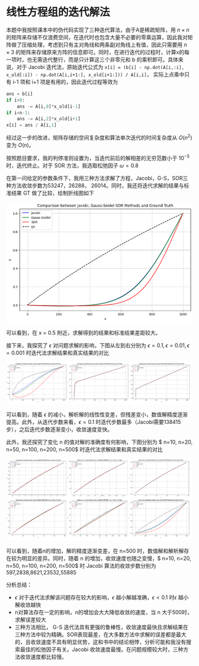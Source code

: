 # 线性方程组的迭代解法

本题中我按照课本中的伪代码实现了三种迭代算法，由于A是稀疏矩阵，用 $n\times n$ 的矩阵来存储不仅浪费空间，在迭代时也包含大量不必要的零乘运算，因此我对矩阵做了压缩处理，考虑到只有主对角线和两条副对角线上有值，因此只需要用 $n\times 3$  的矩阵来存储原来方阵的信息即可。同时，在进行迭代的过程时，计算x的每一项时，也无需迭代整行，而是只计算这三个非零元和 b 的乘积即可。具体来说，对于 Jacobi 迭代法，原始迭代公式为 `x[i] = (b[i] - np.dot(A[i,:i], x_old[:i]) - np.dot(A[i,i+1:], x_old[i+1:])) / A[i,i]`， 实际上点乘中只有 i-1 项和 i+1 项是有用的，因此迭代过程等效为 

```python
ans = b[i]
if i>0:
    ans -= A[i,0]*x_old[i-1]
if i<n-1:
    ans -= A[i,2]*x_old[i+1]
x[i] = ans / A[i,1]
```

经过这一步的改进，矩阵存储的空间复杂度和算法单次迭代的时间复杂度从 $O(n^2)$ 变为 $O(n)$。

按照题目要求，我的判停准则设置为，当迭代前后的解相差的无穷范数小于 $10^{-5}$ 时，迭代终止。对于 SOR 方法，我选取松弛因子 $\omega = 0.8$

在第一问给定的参数条件下，我用三种方法求解了方程，Jacobi，G-S，SOR三种方法收敛步数为53247，26288， 26014。同时，我还将迭代求解的结果与标准结果 GT 做了比较，绘制折线图如下

![image-20240531225725433](./lab4.assets/image-20240531225725433.png)

可以看到，在 x = 0.5 附近，求解得到的结果和标准结果差距较大。

接下来，我探究了 $\epsilon$ 对问题求解的影响，下图从左到右分别为 $\epsilon=0.1, \epsilon=0.01, \epsilon=0.001$ 时迭代法求解结果和真实结果的对比

![image-20240531230707153](./lab4.assets/image-20240531230707153.png)

可以看到，随着 $\epsilon$ 的减小，解析解的线性性变差，但残差变小，数值解精度逐渐提高。此外，从迭代步数来看，$\epsilon=0.1$ 时迭代步数最多（Jacobi需要138415步），之后迭代步数逐渐变小，收敛速度变快。



此外，我还探究了变化 n 的值对解的准确度有何影响，下图分别为   $ n=10, n=20, n=50, n=100, n=200, n=500$ 时迭代法求解结果和真实结果的对比



![image-20240531230912634](./lab4.assets/image-20240531230912634.png)

可以看到，随着n的增加，解的精度逐渐变差，在 n=500 时，数值解和解析解存在较为明显的差异。同时，随着 n 的增加，收敛速度也随之变慢，$ n=10, n=20, n=50, n=100, n=200, n=500$​ 时 Jacobi 算法的收敛步数分别为 597,2838,8621,23532,55885



分析总结：

- $\epsilon$ 对于迭代法求解该问题存在较大的影响，$\epsilon$ 越小解越准确，$\epsilon<0.1$ 时$\epsilon$ 越小解收敛越快
- n对算法存在一定的影响，n的增加会大大降低收敛的速度，当 n 大于500时，求解误差较大
- 三种方法相比， G-S 迭代法具有更强的鲁棒性，收敛速度最快且求解结果在三种方法中较为精确。SOR表现最差，在大多数方法中求解的误差都是最大的，且收敛速度不具有明显优势，这和书中的结论相悖，分析可能和我没有搜索最佳的松弛因子有关。Jacobi 收敛速度最慢。在问题规模较大时，三种方法收敛速度都比较慢。